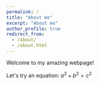 ```yaml
---
permalink: /
title: "About me"
excerpt: "About me"
author_profile: true
redirect_from: 
  - /about/
  - /about.html
---
```


Welcome to my amazing webpage!

Let's try an equation: $a^2 + b^2 = c^2$
